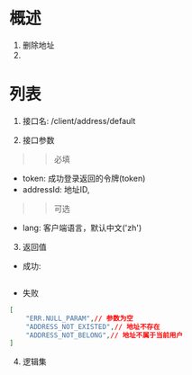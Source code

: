 # 概述

1. 删除地址
2. 

# 列表

1. 接口名: /client/address/default

2. 接口参数

>>必填
* token: 成功登录返回的令牌(token)
* addressId: 地址ID,

>>可选
* lang: 客户端语言，默认中文('zh')

3. 返回值
* 成功:
```json
```

* 失败
```json
[
    "ERR.NULL_PARAM",// 参数为空
    "ADDRESS_NOT_EXISTED",// 地址不存在
    "ADDRESS_NOT_BELONG",// 地址不属于当前用户
]
```

4. 逻辑集